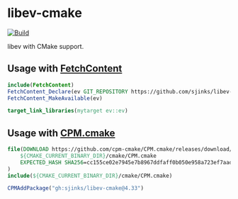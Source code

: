 # libev-cmake

[![Build](https://github.com/sjinks/libev-cmake/actions/workflows/build.yml/badge.svg)](https://github.com/sjinks/libev-cmake/actions/workflows/build.yml)

libev with CMake support.

## Usage with [FetchContent](https://cmake.org/cmake/help/latest/module/FetchContent.html)

```cmake
include(FetchContent)
FetchContent_Declare(ev GIT_REPOSITORY https://github.com/sjinks/libev-cmake GIT_TAG v4.33)
FetchContent_MakeAvailable(ev)

target_link_libraries(mytarget ev::ev)
```

## Usage with [CPM.cmake](https://github.com/cpm-cmake/CPM.cmake)

```cmake
file(DOWNLOAD https://github.com/cpm-cmake/CPM.cmake/releases/download/v0.38.3/CPM.cmake
    ${CMAKE_CURRENT_BINARY_DIR}/cmake/CPM.cmake
    EXPECTED_HASH SHA256=cc155ce02e7945e7b8967ddfaff0b050e958a723ef7aad3766d368940cb15494
)
include(${CMAKE_CURRENT_BINARY_DIR}/cmake/CPM.cmake)

CPMAddPackage("gh:sjinks/libev-cmake@4.33")
```
